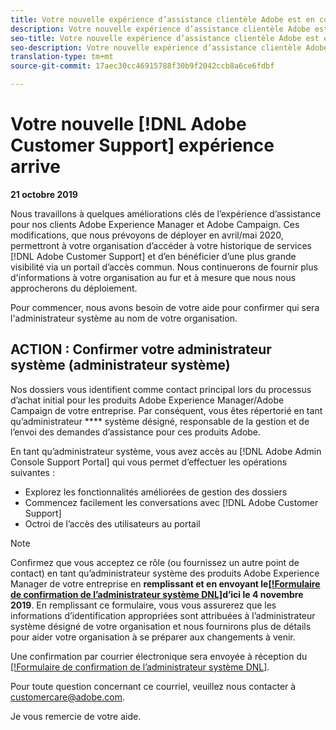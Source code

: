 ```yaml
---
title: Votre nouvelle expérience d’assistance clientèle Adobe est en cours - contact de déploiement d’AEM
description: Votre nouvelle expérience d’assistance clientèle Adobe est en cours - contact de déploiement d’AEM
seo-title: Votre nouvelle expérience d’assistance clientèle Adobe est en cours - contact de déploiement d’AEM
seo-description: Votre nouvelle expérience d’assistance clientèle Adobe est en cours - contact de déploiement d’AEM
translation-type: tm+mt
source-git-commit: 17aec30cc46915788f30b9f2042ccb8a6ce6fdbf

---
```



# Votre nouvelle [!DNL Adobe Customer Support] expérience arrive

**21 octobre 2019**

Nous travaillons à quelques améliorations clés de l’expérience d’assistance pour nos clients Adobe Experience Manager et Adobe Campaign. Ces modifications, que nous prévoyons de déployer en avril/mai 2020, permettront à votre organisation d’accéder à votre historique de services [!DNL Adobe Customer Support] et d’en bénéficier d’une plus grande visibilité via un portail d’accès commun. Nous continuerons de fournir plus d'informations à votre organisation au fur et à mesure que nous nous approcherons du déploiement.

Pour commencer, nous avons besoin de votre aide pour confirmer qui sera l'administrateur système au nom de votre organisation.

## ACTION : Confirmer votre administrateur système (administrateur système)

Nos dossiers vous identifient comme contact principal lors du processus d’achat initial pour les produits Adobe Experience Manager/Adobe Campaign de votre entreprise. Par conséquent, vous êtes répertorié en tant qu’administrateur **** système désigné, responsable de la gestion et de l’envoi des demandes d’assistance pour ces produits Adobe.

En tant qu’administrateur système, vous avez accès au [!DNL Adobe Admin Console Support Portal] qui vous permet d’effectuer les opérations suivantes :

* Explorez les fonctionnalités améliorées de gestion des dossiers
* Commencez facilement les conversations avec [!DNL Adobe Customer Support]
* Octroi de l’accès des utilisateurs au portail

>[!NOTE]
>Confirmez que vous acceptez ce rôle (ou fournissez un autre point de contact) en tant qu’administrateur système des produits Adobe Experience Manager de votre entreprise en **remplissant et en envoyant le[[!Formulaire de confirmation de l’administrateur système DNL]](https://adobe.allegiancetech.com/cgi-bin/qwebcorporate.dll?idx=N5M8RY)d’ici le 4 novembre 2019**.
>En remplissant ce formulaire, vous vous assurerez que les informations d’identification appropriées sont attribuées à l’administrateur système désigné de votre organisation et nous fournirons plus de détails pour aider votre organisation à se préparer aux changements à venir.

Une confirmation par courrier électronique sera envoyée à réception du [[!Formulaire de confirmation de l’administrateur système DNL]](https://adobe.allegiancetech.com/cgi-bin/qwebcorporate.dll?idx=N5M8RY).

Pour toute question concernant ce courriel, veuillez nous contacter à customercare@adobe.com.

Je vous remercie de votre aide.
